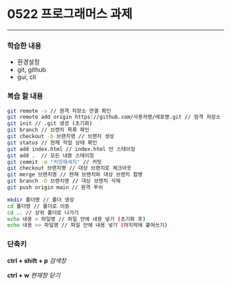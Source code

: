 # 0522 프로그래머스 과제

---

### 학습한 내용
* 환경설정
* git, github
* gui, cli

### 복습 할 내용

``` bash
git remote -v // 원격 저장소 연결 확인
git remote add origin https://github.com/사용자명/레포명.git // 원격 저장소 연결 (처음)
git init // .git 생성 (초기화)
git branch // 브랜치 목록 확인
git checkout -b 브랜치명 // 브랜치 생성
git status // 현재 작업 상태 확인
git add index.html // index.html 만 스테이징
git add .  // 모든 내용 스테이징
git commit -m "커밋메세지" // 커밋
git checkout 브랜치명 // 대상 브랜치로 체크아웃
git merge 브랜치명 // 현재 브랜치와 대상 브랜치 합병
git branch -D 브랜치명 // 대상 브랜치 삭제
git push origin main // 원격 푸쉬
```


``` bash
mkdir 폴더명 // 폴더 생성
cd 폴더명 // 폴더로 이동
cd .. // 상위 폴더로 나가기
echo 내용 > 파일명 // 파일 안에 내용 넣기 (초기화 후)
echo 내용 >> 파일명 // 파일 안에 내용 넣기 (마지막에 붙여쓰기)
```

### 단축키
**ctrl + shift + p** *검색창*

**ctrl + w** *현재창 닫기*

